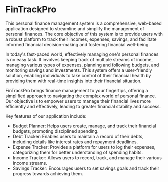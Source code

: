 **<h1>FinTrackPro</h1>**

This personal finance management system is a comprehensive, web-based application designed to streamline and simplify the management of personal finances. The core objective of this system is to provide users with a robust platform to track their incomes, expenses, savings, and facilitate informed financial decision-making and fostering financial well-being.

In today's fast-paced world, effectively managing one's personal finances is no easy task. It involves keeping track of multiple streams of income, managing various types of expenses, planning and following budgets, and monitoring savings and investments. This system offers a user-friendly solution, enabling individuals to take control of their financial health by providing them with real-time insights into their financial situation.

FinTrackPro brings finance management to your fingertips, offering a simplified approach to navigating the complex world of personal finance. Our objective is to empower users to manage their financial lives more efficiently and effectively, leading to greater financial stability and success.

Key features of our application include:
  * Budget Planner: Helps users create, manage, and track their financial budgets, promoting disciplined spending.
  * Debt Tracker: Enables users to maintain a record of their debts, including details like interest rates and repayment deadlines.
  * Expense Tracker: Provides a platform for users to log their expenses, categorizing them for better understanding of spending habits.
  * Income Tracker: Allows users to record, track, and manage their various income streams.
  * Savings Tracker: Encourages users to set savings goals and track their progress towards achieving them.
